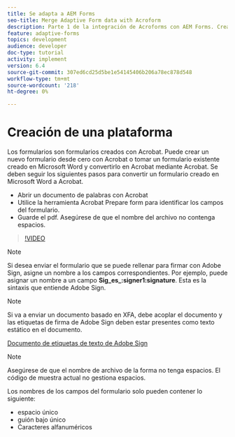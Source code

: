 ```yaml
---
title: Se adapta a AEM Forms
seo-title: Merge Adaptive Form data with Acroform
description: Parte 1 de la integración de Acroforms con AEM Forms. Creación de un formulario adaptable mediante Acrobat y combinación de los datos para obtener un PDF.
feature: adaptive-forms
topics: development
audience: developer
doc-type: tutorial
activity: implement
version: 6.4
source-git-commit: 307ed6cd25d5be1e54145406b206a78ec878d548
workflow-type: tm+mt
source-wordcount: '218'
ht-degree: 0%

---
```



# Creación de una plataforma

Los formularios son formularios creados con Acrobat. Puede crear un nuevo formulario desde cero con Acrobat o tomar un formulario existente creado en Microsoft Word y convertirlo en Acrobat mediante Acrobat. Se deben seguir los siguientes pasos para convertir un formulario creado en Microsoft Word a Acrobat.

* Abrir un documento de palabras con Acrobat
* Utilice la herramienta Acrobat Prepare form para identificar los campos del formulario.
* Guarde el pdf. Asegúrese de que el nombre del archivo no contenga espacios.


>[!VIDEO](https://video.tv.adobe.com/v/22575?quality=9&learn=on)

>[!NOTE]
>
>Si desea enviar el formulario que se puede rellenar para firmar con Adobe Sign, asigne un nombre a los campos correspondientes. Por ejemplo, puede asignar un nombre a un campo **Sig_es_:signer1:signature**. Esta es la sintaxis que entiende Adobe Sign.

>[!NOTE]
>
>Si va a enviar un documento basado en XFA, debe acoplar el documento y las etiquetas de firma de Adobe Sign deben estar presentes como texto estático en el documento.

[Documento de etiquetas de texto de Adobe Sign](https://helpx.adobe.com/sign/using/text-tag.html)

>[!NOTE]
>
>Asegúrese de que el nombre de archivo de la forma no tenga espacios. El código de muestra actual no gestiona espacios.
>
>Los nombres de los campos del formulario solo pueden contener lo siguiente:
>
>* espacio único
>* guión bajo único
>* Caracteres alfanuméricos

